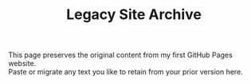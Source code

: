﻿---
layout: single
title: "Legacy Site Archive"
permalink: /legacy/
author_profile: false
---

This page preserves the original content from my first GitHub Pages website.  
Paste or migrate any text you like to retain from your prior version here.
